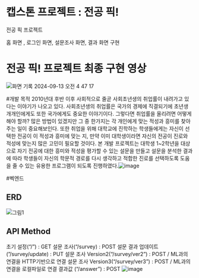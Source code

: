 # 캡스톤 프로젝트 : 전공 픽!
전공 픽 프로젝트

홈 화면 , 로그인 화면,  설문조사 화면, 결과 화면 구현

# 전공 픽! 프로젝트 최종 구현 영상
![화면 기록 2024-09-13 오전 4 47 17](https://github.com/user-attachments/assets/b0a80b1e-9019-442e-878f-e6f5abeee2a2)

#개발 목적
2010년대 후반 이후 사회적으로 줄곧 사회초년생의 취업률이 내려가고 있다는 이야기가 나오고 있다. 사회초년생의 취업률은 국가의 경제에 직결되기에 초년생 개개인에게도 또한 국가에게도 중요한 이야기이다. 그렇다면 취업률을 올리려면 어떻게 해야 할까? 많은 방법이 있겠지만 그 중 한가지는 각 개인에게 맞는 적성과 흥미를 찾아주는 일이 중요해보인다. 또한 취업을 위해 대학교에 진학하는 학생들에게는 자신이 선택한 전공이 이 적성과 흥미에 맞는 지, 만약 이미 대학생이라면 자신의 전공이 진로와 적성에 맞는지 많은 고민이 필요할 것이다. 본 개발 프로젝트는 대학생 1~2학년을 대상으로 자기 전공에 대한 흥미와 적성을 평가할 수 있는 설문을 만들고 설문을 분석한 결과에 따라 학생들이 자신의 학문적 경로를 다시 생각하고 적합한 진로를 선택하도록 도움을 줄 수 있는 유용한 프로그램이 되도록 진행하였다.![image](https://github.com/user-attachments/assets/965f7e49-772b-4144-aff0-0232b4d2d754)

#벡엔드
## ERD
![그림1](https://github.com/user-attachments/assets/b23a69ae-91d0-49c8-b9ff-1383c21c0204)
## API Method
초기 설정(“/”) : GET
설문 조사(“/survey) : POST
설문 결과 업데이트(”/survey/update) : PUT
설문 조사 Version2(“/survey/ver2”) : POST / ML과의 연결을 HTTP기반으로 연결
설문 조사 Version3(“/survey/ver3”) : POST / ML과의 연결을 로컬파일로 연결
결과값 (“/answer”) : POST
![image](https://github.com/user-attachments/assets/774be841-a9c4-4139-a48b-8e1ee91d93cf)


